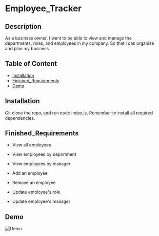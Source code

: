 # Employee_Tracker
  ## Description
  As a business owner, I want to be able to view and manage the departments, roles, and employees in my company. So that I can organize and plan my business

  ## Table of Content
  * [Installation](#installation)
  * [Finished_Requirements](#finished_Requirements)
  * [Demo](#demo)

  ## Installation
  Git clone the repo, and run node index.js. Remember to install all required dependencies.
  
  ## Finished_Requirements
  * View all employees

  * View employees by department

  * View employees by manager

  * Add an employee

  * Remove an employee

  * Update employee's role

  * Update employee's manager

  ## Demo
  ![Demo](./demo/demo.gif)

  